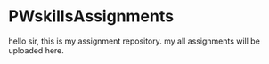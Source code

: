 # PWskillsAssignments
hello sir, 
this is my assignment repository.
my all assignments will be uploaded here.
